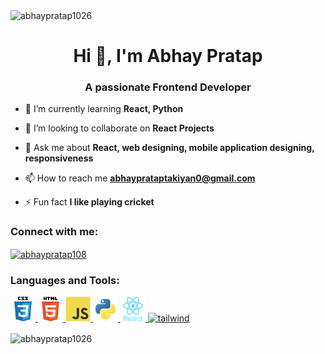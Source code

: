 <p><img align="center" src="https://media.licdn.com/dms/image/v2/D5612AQFfhTEictqBHA/article-cover_image-shrink_720_1280/article-cover_image-shrink_720_1280/0/1721174916441?e=2147483647&v=beta&t=IqnGNJxS4J-yaL4rgLBlx-cbNAbFwpEMCRvkkLXsR48" alt="abhaypratap1026" /></p>
<h1 align="center">Hi 👋, I'm Abhay Pratap</h1>
<h3 align="center">A passionate Frontend Developer</h3>

- 🌱 I’m currently learning **React, Python**

- 👯 I’m looking to collaborate on **React Projects**

- 💬 Ask me about **React, web designing, mobile application designing, responsiveness**

- 📫 How to reach me **abhayprataptakiyan0@gmail.com**

- ⚡ Fun fact **I like playing cricket**

<h3 align="left">Connect with me:</h3>
<p align="left">
<a href="https://linkedin.com/in/abhaypratap108" target="blank"><img align="center" src="https://raw.githubusercontent.com/rahuldkjain/github-profile-readme-generator/master/src/images/icons/Social/linked-in-alt.svg" alt="abhaypratap108" height="30" width="40" /></a>
</p>

<h3 align="left">Languages and Tools:</h3>
<p align="left"> <a href="https://www.w3schools.com/css/" target="_blank" rel="noreferrer"> <img src="https://raw.githubusercontent.com/devicons/devicon/master/icons/css3/css3-original-wordmark.svg" alt="css3" width="40" height="40"/> </a> <a href="https://www.w3.org/html/" target="_blank" rel="noreferrer"> <img src="https://raw.githubusercontent.com/devicons/devicon/master/icons/html5/html5-original-wordmark.svg" alt="html5" width="40" height="40"/> </a> <a href="https://developer.mozilla.org/en-US/docs/Web/JavaScript" target="_blank" rel="noreferrer"> <img src="https://raw.githubusercontent.com/devicons/devicon/master/icons/javascript/javascript-original.svg" alt="javascript" width="40" height="40"/> </a> <a href="https://www.python.org" target="_blank" rel="noreferrer"> <img src="https://raw.githubusercontent.com/devicons/devicon/master/icons/python/python-original.svg" alt="python" width="40" height="40"/> </a> <a href="https://reactjs.org/" target="_blank" rel="noreferrer"> <img src="https://raw.githubusercontent.com/devicons/devicon/master/icons/react/react-original-wordmark.svg" alt="react" width="40" height="40"/> </a> <a href="https://tailwindcss.com/" target="_blank" rel="noreferrer"> <img src="https://www.vectorlogo.zone/logos/tailwindcss/tailwindcss-icon.svg" alt="tailwind" width="40" height="40"/> </a> </p>

<p><img align="center" src="https://github-readme-stats.vercel.app/api/top-langs?username=abhaypratap1026&show_icons=true&locale=en&layout=compact" alt="abhaypratap1026" /></p>

